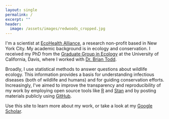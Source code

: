 ```yaml
---
layout: single
permalink: /
excerpt: ""
header:
  image: /assets/images/redwoods_cropped.jpg
---
```


I'm a scientist at [EcoHealth Alliance](https://www.ecohealthalliance.org/), a research non-profit based in New York City. My academic background is in ecology and conservation. I received my PhD from the [Graduate Group in Ecology](http://ecology.ucdavis.edu/) at the University of California, Davis, where I worked with [Dr. Brian Todd](http://toddlab.ucdavis.edu/).

Broadly, I use statistical methods to answer questions about wildlife ecology. This information provides a basis for understanding infectious diseases (both of wildlife and humans) and for guiding conservation efforts. Increasingly, I've aimed to improve the transparency and reproducibility of my work by employing open source tools like [R](https://www.r-project.org/about.html) and [Stan](http://mc-stan.org/) and by posting materials publicly using [GitHub](https://github.com/eveskew). 

Use this site to learn more about my work, or take a look at my [Google Scholar](https://scholar.google.com/citations?user=Y2tSgJwAAAAJ&hl=en).
